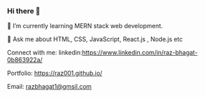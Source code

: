 ### Hi there 👋

<!--
**raz001/raz001** is a ✨ _special_ ✨ repository because its `README.md` (this file) appears on your GitHub profile.

Here are some ideas to get you started:

- 🔭 I’m currently working on ...
- 🌱 I’m currently learning node js, express, mongoDB
- 👯 I’m looking to collaborate on ...
- 🤔 I’m looking for help with ...
- 💬 Ask me about ...
- 📫 How to reach me: ...
- 😄 Pronouns: ...
- ⚡ Fun fact: ...
-->

🌱 I’m currently learning MERN stack web development.

💬 Ask me about HTML, CSS, JavaScript, React.js , Node.js etc

Connect with me:
linkedin:https://www.linkedin.com/in/raz-bhagat-0b863922a/

Portfolio: https://raz001.github.io/

Email: razbhagat1@gmsil.com

